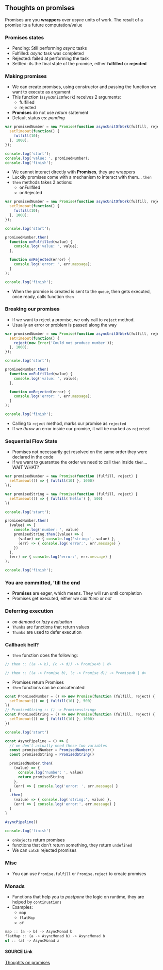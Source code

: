 ## Thoughts on promises
Promises are you **wrappers** over _async_ units of work.
The result of a promise its a future computation/value

### Promises states
- Pending: Still performing _async_ tasks
- Fulfilled: _async_ task was completed
- Rejected: failed at performing the task
- Settled: its the final state of the promise, either **fulfilled** or **rejected**

### Making promises
- We can create promises, using constructor and passing the function we want to execute as argument
- This function (`asyncUnicOfWork`) receives 2 arguments:
  - fulfilled
  - rejected
- **Promises** do not use _return_ statement
- Default status es: _pending_
```javascript
var promisedNumber = new Promise(function asyncUnitOfWork(fulfill, reject){
  setTimeout(function() {
    fulfill(10);
  }, 1000);
});

console.log('start');
console.log('value: ', promisedNumber);
console.log('finish');
```
- We cannot interact directly with **Promises**, they are wrappers
- Luckily promises come with a mechanism to interact with them... `then`
- `then` methods takes 2 actions:
  - onFullfiled
  - onRejected
```javascript
var promisedNumber = new Promise(function asyncUnitOfWork(fulfill, reject){
  setTimeout(function() {
    fulfill(10);
  }, 1000);
});

console.log('start');

promisedNumber.then(
  function onFulfilled(value) {
    console.log('value: ', value);
  },

  function onRejected(error) {
    console.log('error: ', err.message);
  }
);

console.log('finish');
```
- When the promise is created is sent to the `queue`, then gets executed, once ready, calls function `then`

### Breaking our promises
- If we want to reject a promise, we only call to `reject` method.
- Usually an error or problem is passed along the way
```javascript
var promisedNumber = new Promise(function asyncUnitOfWork(fulfill, reject){
  setTimeout(function() {
    reject(new Error('Could not produce number'));
  }, 1000);
});

console.log('start');

promisedNumber.then(
  function onFulfilled(value) {
    console.log('value: ', value);
  },

  function onRejected(error) {
    console.log('error: ', err.message);
  }
);

console.log('finish');
```
- Calling to `reject` method, marks our promise as `rejected`
- If we _throw_ an error inside our promise, it will be marked as `rejected`

### Sequential Flow State
- Promises not necessarily get resolved on the same order they were declared in the code
- If we want to guarantee the order we need to call `then` inside `then`... WAIT WHAT?
```javascript
var promisedNumber = new Promise(function (fulfill, reject) {
  setTimeout(() => { fulfill(10) }, 1000)
});

var promisedString = new Promise(function (fulfill, reject) {
  setTimeout(() => { fulfill('hello') }, 500)
})

console.log('start');

promisedNumber.then(
  (value) => {
    console.log('number: ', value)
    promisedString.then((value) => {
      (value) => { console.log('string:', value) },
      (err) => { console.log('error:', err.message) }
    })
  },
  (err) => { console.log('error:', err.message) }
);

console.log('finish');
```

### You are committed, 'till the end
- **Promises** are eager, which means. They will run until completion
- Promises get executed, either _we call them_ or _not_

### Deferring execution
- _on demand_ or _lazy evaluation_
- `Thunks` are functions that return values
- `Thunks` are used to defer execution

### Callback hell?
- `then` function does the following:
```javascript
// then :: ((a -> b), (c -> d)) -> Promise<b | d>

// then :: ((a -> Promise b), (c -> Promise d)) -> Promise<b | d>
```
- Promises return Promises
- `then` functions can be concatenated
```javascript
const PromisedNumber = () => new Promise(function (fulfill, reject) {
  setTimeout(() => { fulfill(10) }, 500)
})
// PromisedString :: () -> Promise<string>
const PromisedString = () => new Promise(function (fulfill, reject) {
  setTimeout(() => { fulfill(10) }, 1000)
})

console.log('start')

const AsyncPipeline = () => {
  // we don't actually need these two variables
  const promisedNumber = PromisedNumber()
  const promisedString = PromisedString()

  promisedNumber.then(
    (value) => {
      console.log('number: ', value)
      return promisedString
    },
    (err) => { console.log('error: ', err.message) }
  )
  .then(
    (value) => { console.log('string:', value) },
    (err) => { console.log('error:', err.message) }
  )
}

AsyncPipeline()

console.log('finish')
```
- `onRejects` return promises
- functions that don't return something, they return `undefined`
- We can `catch` rejected promises

### Misc
- You can use `Promise.fulfill` or `Promise.reject` to create promises

### Monads
- Functions that help you to _postpone_ the logic on runtime, they are helped by `continuations`
- Examples:
  - `map`
  - `flatMap`
  - `of`

```javascript
map :: (a -> b) -> AsyncMonad b
flatMap :: (a -> AsyncMonad b) -> AsyncMonad b
of :: (a) -> AsyncMonad a
```

#### SOURCE Link
[Thoughts on promises](https://medium.com/weekly-webtips/thoughts-on-promises-and-async-functions-javascript-37b40d0538fa)

